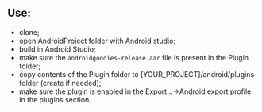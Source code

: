 ## Use:

- clone;
- open AndroidProject folder with Android studio;
- build in Android Studio;
- make sure the `androidgoodies-release.aar` file is present in the Plugin folder;
- copy contents of the Plugin folder to [YOUR_PROJECT]/android/plugins folder (create if needed);
- make sure the plugin is enabled in the Export...->Android export profile in the plugins section.
